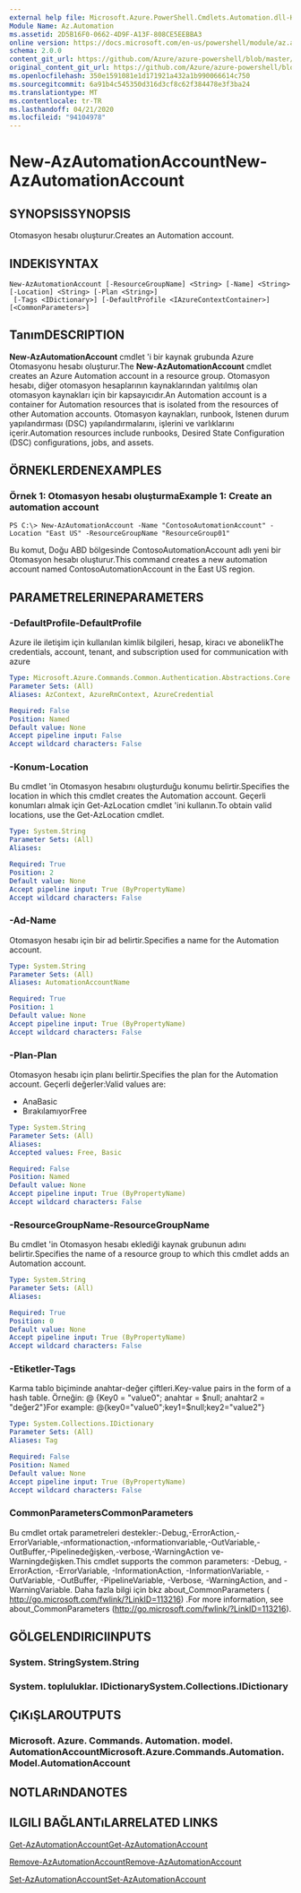 ```yaml
---
external help file: Microsoft.Azure.PowerShell.Cmdlets.Automation.dll-Help.xml
Module Name: Az.Automation
ms.assetid: 2D5B16F0-0662-4D9F-A13F-808CE5EEBBA3
online version: https://docs.microsoft.com/en-us/powershell/module/az.automation/new-azautomationaccount
schema: 2.0.0
content_git_url: https://github.com/Azure/azure-powershell/blob/master/src/Automation/Automation/help/New-AzAutomationAccount.md
original_content_git_url: https://github.com/Azure/azure-powershell/blob/master/src/Automation/Automation/help/New-AzAutomationAccount.md
ms.openlocfilehash: 350e1591081e1d171921a432a1b990066614c750
ms.sourcegitcommit: 6a91b4c545350d316d3cf8c62f384478e3f3ba24
ms.translationtype: MT
ms.contentlocale: tr-TR
ms.lasthandoff: 04/21/2020
ms.locfileid: "94104978"
---
```

# <span data-ttu-id="4d3a8-101">New-AzAutomationAccount</span><span class="sxs-lookup"><span data-stu-id="4d3a8-101">New-AzAutomationAccount</span></span>

## <span data-ttu-id="4d3a8-102">SYNOPSIS</span><span class="sxs-lookup"><span data-stu-id="4d3a8-102">SYNOPSIS</span></span>
<span data-ttu-id="4d3a8-103">Otomasyon hesabı oluşturur.</span><span class="sxs-lookup"><span data-stu-id="4d3a8-103">Creates an Automation account.</span></span>

## <span data-ttu-id="4d3a8-104">INDEKI</span><span class="sxs-lookup"><span data-stu-id="4d3a8-104">SYNTAX</span></span>

```
New-AzAutomationAccount [-ResourceGroupName] <String> [-Name] <String> [-Location] <String> [-Plan <String>]
 [-Tags <IDictionary>] [-DefaultProfile <IAzureContextContainer>] [<CommonParameters>]
```

## <span data-ttu-id="4d3a8-105">Tanım</span><span class="sxs-lookup"><span data-stu-id="4d3a8-105">DESCRIPTION</span></span>
<span data-ttu-id="4d3a8-106">**New-AzAutomationAccount** cmdlet 'i bir kaynak grubunda Azure Otomasyonu hesabı oluşturur.</span><span class="sxs-lookup"><span data-stu-id="4d3a8-106">The **New-AzAutomationAccount** cmdlet creates an Azure Automation account in a resource group.</span></span>
<span data-ttu-id="4d3a8-107">Otomasyon hesabı, diğer otomasyon hesaplarının kaynaklarından yalıtılmış olan otomasyon kaynakları için bir kapsayıcıdır.</span><span class="sxs-lookup"><span data-stu-id="4d3a8-107">An Automation account is a container for Automation resources that is isolated from the resources of other Automation accounts.</span></span> <span data-ttu-id="4d3a8-108">Otomasyon kaynakları, runbook, Istenen durum yapılandırması (DSC) yapılandırmalarını, işlerini ve varlıklarını içerir.</span><span class="sxs-lookup"><span data-stu-id="4d3a8-108">Automation resources include runbooks, Desired State Configuration (DSC) configurations, jobs, and assets.</span></span>

## <span data-ttu-id="4d3a8-109">ÖRNEKLERDEN</span><span class="sxs-lookup"><span data-stu-id="4d3a8-109">EXAMPLES</span></span>

### <span data-ttu-id="4d3a8-110">Örnek 1: Otomasyon hesabı oluşturma</span><span class="sxs-lookup"><span data-stu-id="4d3a8-110">Example 1: Create an automation account</span></span>
```
PS C:\> New-AzAutomationAccount -Name "ContosoAutomationAccount" -Location "East US" -ResourceGroupName "ResourceGroup01"
```

<span data-ttu-id="4d3a8-111">Bu komut, Doğu ABD bölgesinde ContosoAutomationAccount adlı yeni bir Otomasyon hesabı oluşturur.</span><span class="sxs-lookup"><span data-stu-id="4d3a8-111">This command creates a new automation account named ContosoAutomationAccount in the East US region.</span></span>

## <span data-ttu-id="4d3a8-112">PARAMETRELERINE</span><span class="sxs-lookup"><span data-stu-id="4d3a8-112">PARAMETERS</span></span>

### <span data-ttu-id="4d3a8-113">-DefaultProfile</span><span class="sxs-lookup"><span data-stu-id="4d3a8-113">-DefaultProfile</span></span>
<span data-ttu-id="4d3a8-114">Azure ile iletişim için kullanılan kimlik bilgileri, hesap, kiracı ve abonelik</span><span class="sxs-lookup"><span data-stu-id="4d3a8-114">The credentials, account, tenant, and subscription used for communication with azure</span></span>

```yaml
Type: Microsoft.Azure.Commands.Common.Authentication.Abstractions.Core.IAzureContextContainer
Parameter Sets: (All)
Aliases: AzContext, AzureRmContext, AzureCredential

Required: False
Position: Named
Default value: None
Accept pipeline input: False
Accept wildcard characters: False
```

### <span data-ttu-id="4d3a8-115">-Konum</span><span class="sxs-lookup"><span data-stu-id="4d3a8-115">-Location</span></span>
<span data-ttu-id="4d3a8-116">Bu cmdlet 'in Otomasyon hesabını oluşturduğu konumu belirtir.</span><span class="sxs-lookup"><span data-stu-id="4d3a8-116">Specifies the location in which this cmdlet creates the Automation account.</span></span>
<span data-ttu-id="4d3a8-117">Geçerli konumları almak için Get-AzLocation cmdlet 'ini kullanın.</span><span class="sxs-lookup"><span data-stu-id="4d3a8-117">To obtain valid locations, use the Get-AzLocation cmdlet.</span></span>

```yaml
Type: System.String
Parameter Sets: (All)
Aliases:

Required: True
Position: 2
Default value: None
Accept pipeline input: True (ByPropertyName)
Accept wildcard characters: False
```

### <span data-ttu-id="4d3a8-118">-Ad</span><span class="sxs-lookup"><span data-stu-id="4d3a8-118">-Name</span></span>
<span data-ttu-id="4d3a8-119">Otomasyon hesabı için bir ad belirtir.</span><span class="sxs-lookup"><span data-stu-id="4d3a8-119">Specifies a name for the Automation account.</span></span>

```yaml
Type: System.String
Parameter Sets: (All)
Aliases: AutomationAccountName

Required: True
Position: 1
Default value: None
Accept pipeline input: True (ByPropertyName)
Accept wildcard characters: False
```

### <span data-ttu-id="4d3a8-120">-Plan</span><span class="sxs-lookup"><span data-stu-id="4d3a8-120">-Plan</span></span>
<span data-ttu-id="4d3a8-121">Otomasyon hesabı için planı belirtir.</span><span class="sxs-lookup"><span data-stu-id="4d3a8-121">Specifies the plan for the Automation account.</span></span>
<span data-ttu-id="4d3a8-122">Geçerli değerler:</span><span class="sxs-lookup"><span data-stu-id="4d3a8-122">Valid values are:</span></span>
- <span data-ttu-id="4d3a8-123">Ana</span><span class="sxs-lookup"><span data-stu-id="4d3a8-123">Basic</span></span>
- <span data-ttu-id="4d3a8-124">Bırakılamıyor</span><span class="sxs-lookup"><span data-stu-id="4d3a8-124">Free</span></span>

```yaml
Type: System.String
Parameter Sets: (All)
Aliases:
Accepted values: Free, Basic

Required: False
Position: Named
Default value: None
Accept pipeline input: True (ByPropertyName)
Accept wildcard characters: False
```

### <span data-ttu-id="4d3a8-125">-ResourceGroupName</span><span class="sxs-lookup"><span data-stu-id="4d3a8-125">-ResourceGroupName</span></span>
<span data-ttu-id="4d3a8-126">Bu cmdlet 'in Otomasyon hesabı eklediği kaynak grubunun adını belirtir.</span><span class="sxs-lookup"><span data-stu-id="4d3a8-126">Specifies the name of a resource group to which this cmdlet adds an Automation account.</span></span>

```yaml
Type: System.String
Parameter Sets: (All)
Aliases:

Required: True
Position: 0
Default value: None
Accept pipeline input: True (ByPropertyName)
Accept wildcard characters: False
```

### <span data-ttu-id="4d3a8-127">-Etiketler</span><span class="sxs-lookup"><span data-stu-id="4d3a8-127">-Tags</span></span>
<span data-ttu-id="4d3a8-128">Karma tablo biçiminde anahtar-değer çiftleri.</span><span class="sxs-lookup"><span data-stu-id="4d3a8-128">Key-value pairs in the form of a hash table.</span></span> <span data-ttu-id="4d3a8-129">Örneğin: @ {Key0 = "value0"; anahtar = $null; anahtar2 = "değer2"}</span><span class="sxs-lookup"><span data-stu-id="4d3a8-129">For example: @{key0="value0";key1=$null;key2="value2"}</span></span>

```yaml
Type: System.Collections.IDictionary
Parameter Sets: (All)
Aliases: Tag

Required: False
Position: Named
Default value: None
Accept pipeline input: True (ByPropertyName)
Accept wildcard characters: False
```

### <span data-ttu-id="4d3a8-130">CommonParameters</span><span class="sxs-lookup"><span data-stu-id="4d3a8-130">CommonParameters</span></span>
<span data-ttu-id="4d3a8-131">Bu cmdlet ortak parametreleri destekler:-Debug,-ErrorAction,-ErrorVariable,-ınformationaction,-ınformationvariable,-OutVariable,-OutBuffer,-Pipelinedeğişken,-verbose,-WarningAction ve-Warningdeğişken.</span><span class="sxs-lookup"><span data-stu-id="4d3a8-131">This cmdlet supports the common parameters: -Debug, -ErrorAction, -ErrorVariable, -InformationAction, -InformationVariable, -OutVariable, -OutBuffer, -PipelineVariable, -Verbose, -WarningAction, and -WarningVariable.</span></span> <span data-ttu-id="4d3a8-132">Daha fazla bilgi için bkz about_CommonParameters ( http://go.microsoft.com/fwlink/?LinkID=113216) .</span><span class="sxs-lookup"><span data-stu-id="4d3a8-132">For more information, see about_CommonParameters (http://go.microsoft.com/fwlink/?LinkID=113216).</span></span>

## <span data-ttu-id="4d3a8-133">GÖLGELENDIRICI</span><span class="sxs-lookup"><span data-stu-id="4d3a8-133">INPUTS</span></span>

### <span data-ttu-id="4d3a8-134">System. String</span><span class="sxs-lookup"><span data-stu-id="4d3a8-134">System.String</span></span>

### <span data-ttu-id="4d3a8-135">System. topluluklar. IDictionary</span><span class="sxs-lookup"><span data-stu-id="4d3a8-135">System.Collections.IDictionary</span></span>

## <span data-ttu-id="4d3a8-136">ÇıKıŞLAR</span><span class="sxs-lookup"><span data-stu-id="4d3a8-136">OUTPUTS</span></span>

### <span data-ttu-id="4d3a8-137">Microsoft. Azure. Commands. Automation. model. AutomationAccount</span><span class="sxs-lookup"><span data-stu-id="4d3a8-137">Microsoft.Azure.Commands.Automation.Model.AutomationAccount</span></span>

## <span data-ttu-id="4d3a8-138">NOTLARıNDA</span><span class="sxs-lookup"><span data-stu-id="4d3a8-138">NOTES</span></span>

## <span data-ttu-id="4d3a8-139">ILGILI BAĞLANTıLAR</span><span class="sxs-lookup"><span data-stu-id="4d3a8-139">RELATED LINKS</span></span>

[<span data-ttu-id="4d3a8-140">Get-AzAutomationAccount</span><span class="sxs-lookup"><span data-stu-id="4d3a8-140">Get-AzAutomationAccount</span></span>](./Get-AzAutomationAccount.md)

[<span data-ttu-id="4d3a8-141">Remove-AzAutomationAccount</span><span class="sxs-lookup"><span data-stu-id="4d3a8-141">Remove-AzAutomationAccount</span></span>](./Remove-AzAutomationAccount.md)

[<span data-ttu-id="4d3a8-142">Set-AzAutomationAccount</span><span class="sxs-lookup"><span data-stu-id="4d3a8-142">Set-AzAutomationAccount</span></span>](./Set-AzAutomationAccount.md)
